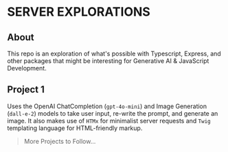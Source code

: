 # SERVER EXPLORATIONS

## About

This repo is an exploration of what's possible with Typescript, Express, and other packages that might be interesting for Generative AI & JavaScript Development.

## Project 1
Uses the OpenAI ChatCompletion (`gpt-4o-mini`) and Image Generation (`dall-e-2`) models to take user input, re-write the prompt, and generate an image. It also makes use of `HTMx` for minimalist server requests and `Twig` templating language for HTML-friendly markup.


> More Projects to Follow...
